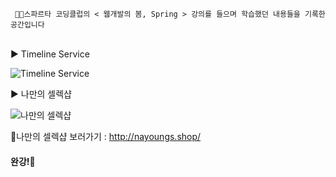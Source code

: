 
```
 👩‍💻스파르타 코딩클럽의 < 웹개발의 봄, Spring > 강의를 들으며 학습했던 내용들을 기록한 공간입니다
```
<br>
▶️ Timeline Service


![Timeline Service](https://user-images.githubusercontent.com/64996121/150286009-db66be4f-54ae-4a0c-9e4b-4c48ee15d535.PNG)


▶️ 나만의 셀렉샵

![나만의 셀렉샵](https://user-images.githubusercontent.com/64996121/151691039-03a5aca6-08c7-47dd-a301-e13f9cc2d206.PNG)


🔗나만의 셀렉샵 보러가기 : http://nayoungs.shop/




<h4>완강!🎉
